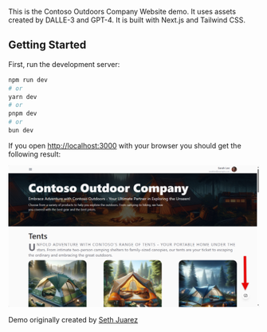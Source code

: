 This is the Contoso Outdoors Company Website demo. It uses assets created by DALLE-3 and GPT-4. It is built with Next.js and Tailwind CSS.

## Getting Started

First, run the development server:

```bash
npm run dev
# or
yarn dev
# or
pnpm dev
# or
bun dev
```

If you open [http://localhost:3000](http://localhost:3000) with your browser you should get the following result:

![Contoso Outdoors Home Page](images/contosoweb.png "Contoso Outdoors Home Page")

Demo originally created by [Seth Juarez](https://github.com/sethjuarez)
